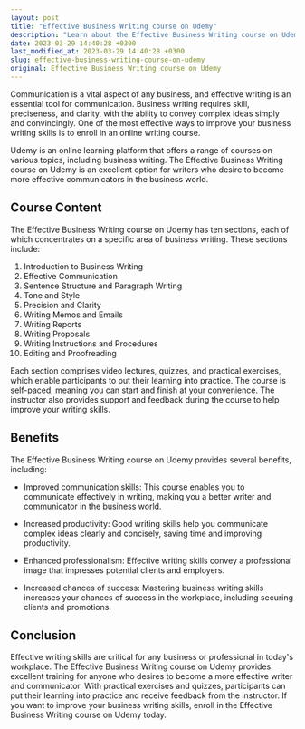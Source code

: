 ```yaml
---
layout: post
title: "Effective Business Writing course on Udemy"
description: "Learn about the Effective Business Writing course on Udemy, improve your business writing skills, and increase your chances of success in the workplace."
date: 2023-03-29 14:40:28 +0300
last_modified_at: 2023-03-29 14:40:28 +0300
slug: effective-business-writing-course-on-udemy
original: Effective Business Writing course on Udemy
---
```


Communication is a vital aspect of any business, and effective writing is an essential tool for communication. Business writing requires skill, preciseness, and clarity, with the ability to convey complex ideas simply and convincingly. One of the most effective ways to improve your business writing skills is to enroll in an online writing course.

Udemy is an online learning platform that offers a range of courses on various topics, including business writing. The Effective Business Writing course on Udemy is an excellent option for writers who desire to become more effective communicators in the business world.

## Course Content

The Effective Business Writing course on Udemy has ten sections, each of which concentrates on a specific area of business writing. These sections include:

1. Introduction to Business Writing
2. Effective Communication
3. Sentence Structure and Paragraph Writing
4. Tone and Style
5. Precision and Clarity
6. Writing Memos and Emails
7. Writing Reports
8. Writing Proposals
9. Writing Instructions and Procedures
10. Editing and Proofreading

Each section comprises video lectures, quizzes, and practical exercises, which enable participants to put their learning into practice. The course is self-paced, meaning you can start and finish at your convenience. The instructor also provides support and feedback during the course to help improve your writing skills.

## Benefits

The Effective Business Writing course on Udemy provides several benefits, including:

- Improved communication skills: This course enables you to communicate effectively in writing, making you a better writer and communicator in the business world.

- Increased productivity: Good writing skills help you communicate complex ideas clearly and concisely, saving time and improving productivity.

- Enhanced professionalism: Effective writing skills convey a professional image that impresses potential clients and employers.

- Increased chances of success: Mastering business writing skills increases your chances of success in the workplace, including securing clients and promotions.

## Conclusion

Effective writing skills are critical for any business or professional in today's workplace. The Effective Business Writing course on Udemy provides excellent training for anyone who desires to become a more effective writer and communicator. With practical exercises and quizzes, participants can put their learning into practice and receive feedback from the instructor. If you want to improve your business writing skills, enroll in the Effective Business Writing course on Udemy today.